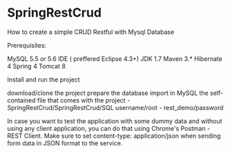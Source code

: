 # SpringRestCrud
How to create a simple CRUD Restful with Mysql Database

Prerequisites:

MySQL 5.5 or 5.6
IDE ( preffered Eclipse 4.3+)
JDK 1.7 
Maven 3.*
Hibernate 4
Spring 4
Tomcat 8


Install and run the project

download/clone the project
prepare the database
import in MySQL the self-contained file that comes with the project - SpringRestCrud/SpringRestCrud/SQL
username/root - rest_demo/password

In case you want to test the application with some dummy data and without using any client application, you can do that using Chrome's Postman - REST Client. 
Make sure to set content-type: application/json when sending form data in JSON format to the service.
